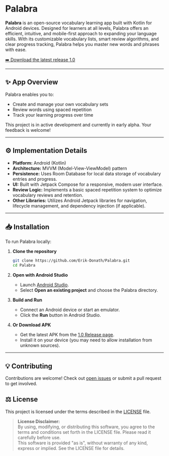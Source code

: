 # Palabra

**Palabra** is an open-source vocabulary learning app built with Kotlin for Android devices. Designed for learners at all levels, Palabra offers an efficient, intuitive, and mobile-first approach to expanding your language skills. With its customizable vocabulary lists, smart review algorithms, and clear progress tracking, Palabra helps you master new words and phrases with ease.

[➡️ Download the latest release 1.0](https://github.com/Erik-Donath/Palabra/releases/tag/1.0)

---

## ✨ App Overview

Palabra enables you to:
- Create and manage your own vocabulary sets
- Review words using spaced repetition
- Track your learning progress over time

This project is in active development and currently in early alpha. Your feedback is welcome!

---

## ⚙️ Implementation Details

- **Platform:** Android (Kotlin)
- **Architecture:** MVVM (Model-View-ViewModel) pattern
- **Persistence:** Uses Room Database for local data storage of vocabulary entries and progress.
- **UI:** Built with Jetpack Compose for a responsive, modern user interface.
- **Review Logic:** Implements a basic spaced repetition system to optimize vocabulary reviews and retention.
- **Other Libraries:** Utilizes Android Jetpack libraries for navigation, lifecycle management, and dependency injection (if applicable).

---

## 📥 Installation

To run Palabra locally:

1. **Clone the repository**
   ```sh
   git clone https://github.com/Erik-Donath/Palabra.git
   cd Palabra
   ```

2. **Open with Android Studio**
   - Launch [Android Studio](https://developer.android.com/studio).
   - Select **Open an existing project** and choose the Palabra directory.

3. **Build and Run**
   - Connect an Android device or start an emulator.
   - Click the **Run** button in Android Studio.

4. **Or Download APK**
   - Get the latest APK from the [1.0 Release page](https://github.com/Erik-Donath/Palabra/releases/tag/1.0).
   - Install it on your device (you may need to allow installation from unknown sources).

---

## 💡 Contributing

Contributions are welcome! Check out [open issues](https://github.com/Erik-Donath/Palabra/issues) or submit a pull request to get involved.

## ⚖️ License

This project is licensed under the terms described in the [LICENSE](./LICENSE) file.

> **License Disclaimer:**  
> By using, modifying, or distributing this software, you agree to the terms and conditions set forth in the LICENSE file. Please read it carefully before use.  
> This software is provided "as is", without warranty of any kind, express or implied. See the LICENSE file for details.
